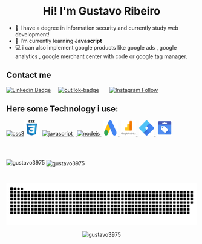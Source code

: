 <h1 align="center">Hi! I'm Gustavo Ribeiro</h1>
<!-- <h2 align="center">i love the way the technology connect the peoples around the world</h2> -->



<!-- - 👨‍💻 Here are my site: [https://renandevweb.github.io/Renandevv/](https://renandevweb.github.io/Renandevv/) -->
- 👨‍ I have a degree in information security and currently study web development!
- 🌱 I’m currently learning **Javascript**
- :computer: i can also implement google products like google ads , google analytics , google merchant center with code or google tag manager.
<!-- - ⚡ Fun fact: **I play acoustic guitar, eletric guitar and bass.**
- :heart: Fun fact: **I love and study the norse mythology** -->

## Contact me



[![Linkedin
Badge](https://img.shields.io/badge/LinkedIn-0077B5?style=for-the-badge&logo=linkedin&logoColor=white)](https://www.linkedin.com/in/gustavo-ribeiro-276735a2/)&nbsp;&nbsp;&nbsp;&nbsp;&nbsp;[![outllok-badge](https://img.shields.io/badge/Microsoft_Outlook-0078D4?style=for-the-badge&logo=microsoft-outlook&logoColor=whitee)](mailto:guga.campos@hotmail.com)
&nbsp;&nbsp;&nbsp;&nbsp;&nbsp; [![Instagram
Follow](https://img.shields.io/badge/Instagram-E4405F?style=for-the-badge&logo=instagram&logoColor=white)](https://www.instagram.com/gustavoribeiro3975/)

## Here some Technology i use:

<p align="left">
    <a href="https://www.w3.org"><img src="https://cdn.jsdelivr.net/gh/devicons/devicon/icons/html5/html5-original-wordmark.svg"  alt="css3" width="40" height="40" /><img
            src="https://raw.githubusercontent.com/devicons/devicon/master/icons/css3/css3-original-wordmark.svg"
            alt="css3" width="40" height="40" /></a>&nbsp; <a
        href="https://developer.mozilla.org/pt-BR/docs/Web/JavaScript/Reference" target="_blank"> 
            <img src="https://cdn.jsdelivr.net/gh/devicons/devicon/icons/javascript/javascript-original.svg" alt="javascript" width="40" height="40" />
           </a>&nbsp;<a href="https://nodejs.org" target="_blank"> 
            <img src="https://cdn.jsdelivr.net/gh/devicons/devicon/icons/nodejs/nodejs-original.svg"    alt="nodejs" width="40" height="40"  />
          </a>
             <a href="https://nodejs.org" target="_blank">
                </a> 
                       &nbsp;<a href="https://ads.google.com/intl/pt_BR/home/"><img
                            src="https://github.com/RenanDevWeb/RenanDevWeb/blob/master/ads.png?raw=true" alt="ads" width="40"
                            height="40" /> </a>&nbsp;<a href="https://analytics.google.com"><img
                            src="https://github.com/RenanDevWeb/RenanDevWeb/blob/master/analytics.png?raw=true" alt="analytics"
                            width="40" height="40" /> </a>
                           </a>&nbsp;<a href="https://tagmanager.google.com"><img
                                src="https://github.com/RenanDevWeb/RenanDevWeb/blob/master/tag.png?raw=true" alt="tagmanager"
                                width="40" height="40" /> </a>
 &nbsp;<a href="https://google.com"><img
                                src="https://raw.githubusercontent.com/RenanDevWeb/RenanDevWeb/master/Merchant5-300x300.webp" alt="merchant center"
                                width="40" height="40" /> </a>
</p>

##

<br>
<p><img align="left"
        src="https://github-readme-stats.vercel.app/api/top-langs?username=gustavo3975&show_icons=true&theme=dracula&hide_border=true&locale=en&layout=compact"
        alt="gustavo3975" /></p>

<p>&nbsp;<img align="center"
        src="https://github-readme-stats.vercel.app/api?username=gustavo3975&show_icons=true&theme=dracula&hide_border=true&locale=en"
        alt="gustavo3975" /></p>

<br>

![](https://github.com/RenanDevWeb/RenanDevWeb/blob/master/github-user-contribution.svg)


<p align="center"> <img
        src="https://komarev.com/ghpvc/?username=gustavo3975&label=Profile%20views&color=0e75b6&style=flat"
        alt="gustavo3975"/> </p>






























